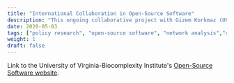 ```yaml
---
title: "International Collaboration in Open-Source Software"
description: "This ongoing collaborative project with Gizem Korkmaz (UVA Biocomplexity) and J. Bayoán Santiago Calderón (UVA Biocomplexity), we use web scraping, computational text analysis and network analysis to examine international collaboration tendencies in the context of open-source software development."
date: 2020-05-03
tags: ["policy research", "open-source software", "network analysis","computational text analysis", "web harvesting", "data viz"]
weight: 1
draft: false
---
```


Link to the University of Virginia-Biocomplexity Institute's [Open-Source Software website](https://oss-research.netlify.app/). 